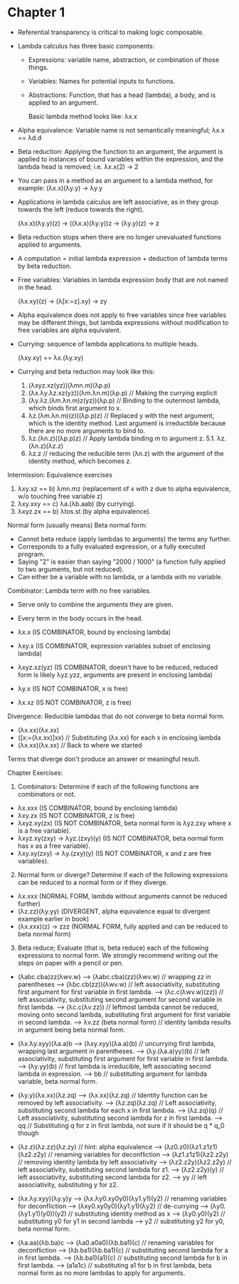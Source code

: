 # Chapter 1

- Referential transparency is critical to making logic composable.

- Lambda calculus has three basic components:
    - Expressions: variable name, abstraction, or combination of those things.
    - Variables: Names for potential inputs to functions.
    - Abstractions: Function, that has a head (lambda), a body, and is applied
      to an argument.

      Basic lambda method looks like: λx.x

- Alpha equivalence: Variable name is not semantically meaningful; λx.x == λd.d

- Beta reduction: Applying the function to an argument, the argument is applied
  to instances of bound variables within the expression, and the lambda head is
  removed; i.e. λx.x(2) -> 2

- You can pass in a method as an argument to a lambda method, for example:
  (λx.x)(λy.y) -> λy.y

- Applications in lambda calculus are left associative, as in they group towards
  the left (reduce towards the right).

  (λx.x)(λy.y)(z) -> ((λx.x)(λy.y))z -> (λy.y)(z) -> z

- Beta reduction stops when there are no longer unevaluated functions applied to
  arguments.

- A computation = initial lambda expression + deduction of lambda terms by beta
  reduction.

- Free variables: Variables in lambda expression body that are not named in the
  head.

  (λx.xy)(z) -> (λ[x:=z].xy) -> zy

- Alpha equivalence does not apply to free variables since free variables may be
  different things, but lambda expressions without modification to free
  variables are alpha equivalent.

- Currying: sequence of lambda applications to multiple heads.

  (λxy.xy) == λx.(λy.xy)

- Currying and beta reduction may look like this:

  1. (λxyz.xz(yz))(λmn.m)(λp.p)
  2. (λx.λy.λz.xz(yz))(λm.λn.m)(λp.p) // Making the currying explicit
  3. (λy.λz.(λm.λn.m)z(yz))(λp.p) // Binding to the outermost lambda, which
     binds first argument to x.
  4. λz.(λm.λn.m)(z)((λp.p)z) // Replaced y with the next argument, which is the
     identity method. Last argument is irreductible because there are no more
     arguments to bind to.
  5. λz.(λn.z)((λp.p)z) // Apply lambda binding m to argument z.
  5.1. λz.(λn.z)(λz.z)
  6. λz.z // reducing the reducible term (λn.z) with the argument of the
     identity method, which becomes z.

Intermission: Equivalence exercises

1. λxy.xz == b) λmn.mz (replacement of x with z due to alpha equivalence, w/o
   touching free variable z)
2. λxy.xxy == c) λa.(λb.aab) (by currying).
3. λxyz.zx == b) λtos.st (by alpha equivalence).

Normal form (usually means) Beta normal form:
- Cannot beta reduce (apply lambdas to arguments) the terms any further.
- Corresponds to a fully evaluated expression, or a fully executed program.
- Saying "2" is easier than saying "2000 / 1000" (a function fully applied to
  two arguments, but not reduced).
- Can either be a variable with no lambda, or a lambda with no variable.

Combinator: Lambda term with no free variables.
- Serve only to combine the arguments they are given.
- Every term in the body occurs in the head.

- λx.x (IS COMBINATOR, bound by enclosing lambda)
- λxy.x (IS COMBINATOR, expression variables subset of enclosing lambda)
- λxyz.xz(yz) (IS COMBINATOR, doesn't have to be reduced, reduced form is likely
  λyz.yzz, arguments are present in enclosing lambda)

- λy.x (IS NOT COMBINATOR, x is free)
- λx.xz (IS NOT COMBINATOR, z is free)

Divergence: Reducible lambdas that do not converge to beta normal form.

- (λx.xx)(λx.xx)
- ([x:=(λx.xx)]xx) // Substituting (λx.xx) for each x in enclosing lambda
- (λx.xx)(λx.xx) // Back to where we started

Terms that diverge don't produce an answer or meaningful result.

Chapter Exercises:

1. Combinators: Determine if each of the following functions are combinators or not.

- λx.xxx (IS COMBINATOR, bound by enclosing lambda)
- λxy.zx (IS NOT COMBINATOR, z is free)
- λxyz.xy(zx) (IS NOT COMBINATOR, beta normal form is λyz.zxy where x is a free
  variable).
- λxyz.xy(zxy) -> λyz.(zxy)(y) (IS NOT COMBINATOR, beta normal form has x as a
  free variable).
- λxy.xy(zxy) -> λy.(zxy)(y) (IS NOT COMBINATOR, x and z are free variables).

2. Normal form or diverge? Determine if each of the following expressions can be
   reduced to a normal form or if they diverge.

- λx.xxx (NORMAL FORM, lambda without arguments cannot be reduced further)
- (λz.zz)(λy.yy) (DIVERGENT, alpha equivalence equal to divergent example
  earlier in book)
- (λx.xxx)(z) -> zzz (NORMAL FORM, fully applied and can be reduced to beta
  normal form)

3. Beta reduce; Evaluate (that is, beta reduce) each of the following
   expressions to normal form. We strongly recommend writing out the steps on
   paper with a pencil or pen.

- (λabc.cba)zz(λwv.w)
--> (λabc.cba)(zz)(λwv.w) // wrapping zz in parentheses
--> (λbc.cb(zz))(λwv.w) // left associativity, substituting first argument for
first variable in first lambda.
--> (λc.c(λwv.w)(zz)) // left associativity, substituting second argument for
second variable in first lambda.
--> (λc.c(λv.zz)) // leftmost lambda cannot be reduced, moving onto second
lambda, substituting first argument for first variable in second lambda.
--> λv.zz (beta normal form) // identity lambda results in argument being beta
normal form.

- (λx.λy.xyy)(λa.a)b
--> (λxy.xyy)(λa.a)(b) // uncurrying first lambda, wrapping last argument in
parentheses.
--> (λy.(λa.a)yy)(b) // left associativity, substituting first argument for
first variable in first lambda.
--> (λy.yy)(b) // first lambda is irreducible, left associating second lambda in
expression.
--> bb // substituting argument for lambda variable, beta normal form.

- (λy.y)(λx.xx)(λz.zq)
--> (λx.xx)(λz.zq) // Identity function can be removed by left associativity.
--> (λz.zq)(λz.zq) // Left associativity, substituting second lambda for each x
in first lambda.
--> (λz.zq)(q) // Left associativity, substituting second lambda for z in first
lambda.
--> qq // Substituting q for z in first lambda, not sure if it should be q * q_0
though

- (λz.z)(λz.zz)(λz.zy) // hint: alpha equivalence
--> (λz0.z0)(λz1.z1z1)(λz2.z2y) // renaming variables for deconfliction
--> (λz1.z1z1)(λz2.z2y) // removing identity lambda by left associativity
--> (λz2.z2y)(λz2.z2y) // left associativity, substituting second lambda for z1.
--> (λz2.z2y)(y) // left associativity, substituting second lambda for z2.
--> yy // left associativity, substituting y for z2.

- (λx.λy.xyy)(λy.y)y
--> (λx.λy0.xy0y0)(λy1.y1)(y2) // renaming variables for deconfliction
--> (λxy0.xy0y0)(λy1.y1)(λy2) // de-currying
--> (λy0.(λy1.y1)(y0))(y2) // substituting identity method as x
--> (λy0.y0)(y2) // substituting y0 for y1 in second lambda
--> y2 // substituting y2 for y0, beta normal form.

- (λa.aa)(λb.ba)c
--> (λa0.a0a0)(λb.ba1)(c) // renaming variables for deconfliction
--> (λb.ba1)(λb.ba1)(c) // substituting second lambda for a in first lambda.
--> (λb.ba1)(a1)(c) // substituting second lambda for b in first lambda.
--> (a1a1c) // substituting a1 for b in first lambda, beta normal form as no
more lambdas to apply for arguments.
